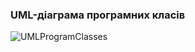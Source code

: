 ### UML-діаграма програмних класів 
![UMLProgramClasses ](https://user-images.githubusercontent.com/59706253/205925067-60e11c20-0fa2-4ec8-9c86-4167f1d2cd87.jpg)

